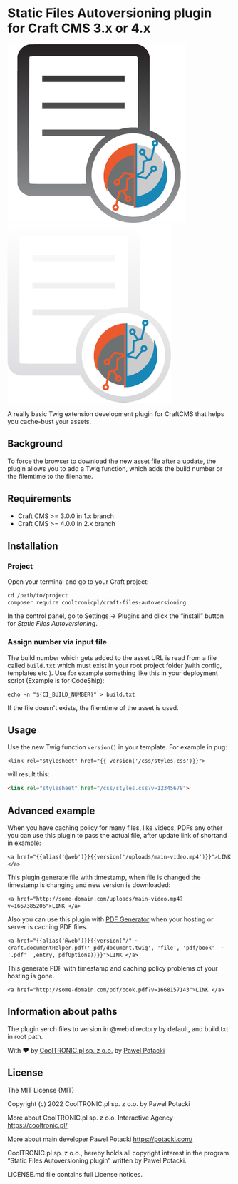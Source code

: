# Static Files Autoversioning plugin for Craft CMS 3.x or 4.x

![Icon](resources/black.png#gh-light-mode-only)
![Icon](resources/white.png#gh-dark-mode-only)

A really basic Twig extension development plugin for CraftCMS that helps you cache-bust your assets.

## Background

To force the browser to download the new asset file after a update, the plugin allows you to add a Twig function, which adds the build number or the filemtime to the filename.

## Requirements

 * Craft CMS >= 3.0.0 in 1.x branch
 * Craft CMS >= 4.0.0 in 2.x branch

## Installation
### Project

Open your terminal and go to your Craft project:

``` shell
cd /path/to/project
composer require cooltronicpl/craft-files-autoversioning
```

In the control panel, go to Settings → Plugins and click the “install” button for *Static Files Autoversioning*.

### Assign number via input file
The build number which gets added to the asset URL is read from a file called `build.txt` which must exist in your root project folder )with config, templates etc.).
Use for example something like this in your deployment script (Example is for CodeShip):

``` shell
echo -n "${CI_BUILD_NUMBER}" > build.txt
```

If the file doesn't exists, the filemtime of the asset is used.

## Usage

Use the new Twig function ```version()``` in your template. For example in pug:

``` twig
<link rel="stylesheet" href="{{ version('/css/styles.css')}}">
``` 

will result this:

``` html
<link rel="stylesheet" href="/css/styles.css?v=12345678">
```

## Advanced example
When you have caching policy for many files, like videos, PDFs any other you can use this plugin to pass the actual file, after update link of shortand in example:
```
<a href="{{alias('@web')}}{{version('/uploads/main-video.mp4')}}">LINK </a>
```

This plugin generate file with timestamp, when file is changed the timestamp is changing and new version is downloaded:

```
<a href="http://some-domain.com/uploads/main-video.mp4?v=1667385206">LINK </a>
```

Also you can use this plugin with [PDF Generator](https://github.com/cooltronicpl/Craft-document-helpers/) when your hosting or server is caching PDF files.

```
<a href="{{alias('@web')}}{{version("/" ~ craft.documentHelper.pdf('_pdf/document.twig', 'file', 'pdf/book'  ~ '.pdf'  ,entry, pdfOptions))}}">LINK </a>
```

This generate PDF with timestamp and caching policy problems of your hosting is gone.

```
<a href="http://some-domain.com/pdf/book.pdf?v=1668157143">LINK </a>
```

## Information about paths

The plugin serch files to version in @web directory by default, and build.txt in root path.

With ❤ by [CoolTRONIC.pl sp. z o.o.](https://cooltronic.pl) by [Pawel Potacki](https://potacki.com)

## License

The MIT License (MIT)

Copyright (c) 2022 CoolTRONIC.pl sp. z o.o. by Pawel Potacki

More about CoolTRONIC.pl sp. z o.o. Interactive Agency https://cooltronic.pl/

More about main developer Pawel Potacki https://potacki.com/

CoolTRONIC.pl sp. z o.o., hereby holds all copyright interest in the program “Static Files Autoversioning plugin” written by Pawel Potacki.

LICENSE.md file contains full License notices.
